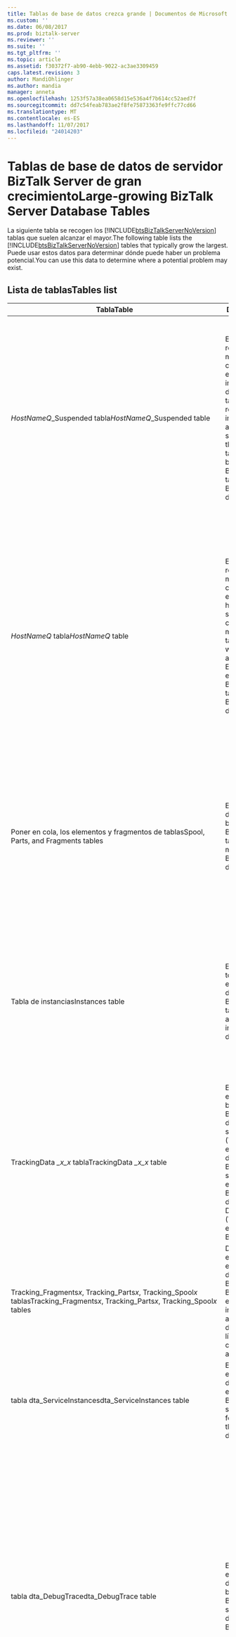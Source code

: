```yaml
---
title: Tablas de base de datos crezca grande | Documentos de Microsoft
ms.custom: ''
ms.date: 06/08/2017
ms.prod: biztalk-server
ms.reviewer: ''
ms.suite: ''
ms.tgt_pltfrm: ''
ms.topic: article
ms.assetid: f30372f7-ab90-4ebb-9022-ac3ae3309459
caps.latest.revision: 3
author: MandiOhlinger
ms.author: mandia
manager: anneta
ms.openlocfilehash: 1253f57a38ea0658d15e536a4f7b614cc52aed7f
ms.sourcegitcommit: dd7c54feab783ae2f8fe75873363fe9ffc77cd66
ms.translationtype: MT
ms.contentlocale: es-ES
ms.lasthandoff: 11/07/2017
ms.locfileid: "24014203"
---
```

# <a name="large-growing-biztalk-server-database-tables"></a><span data-ttu-id="472b0-102">Tablas de base de datos de servidor BizTalk Server de gran crecimiento</span><span class="sxs-lookup"><span data-stu-id="472b0-102">Large-growing BizTalk Server Database Tables</span></span>
<span data-ttu-id="472b0-103">La siguiente tabla se recogen los [!INCLUDE[btsBizTalkServerNoVersion](../includes/btsbiztalkservernoversion-md.md)] tablas que suelen alcanzar el mayor.</span><span class="sxs-lookup"><span data-stu-id="472b0-103">The following table lists the [!INCLUDE[btsBizTalkServerNoVersion](../includes/btsbiztalkservernoversion-md.md)] tables that typically grow the largest.</span></span> <span data-ttu-id="472b0-104">Puede usar estos datos para determinar dónde puede haber un problema potencial.</span><span class="sxs-lookup"><span data-stu-id="472b0-104">You can use this data to determine where a potential problem may exist.</span></span>  

## <a name="tables-list"></a><span data-ttu-id="472b0-105">Lista de tablas</span><span class="sxs-lookup"><span data-stu-id="472b0-105">Tables list</span></span>
|<span data-ttu-id="472b0-106">Tabla</span><span class="sxs-lookup"><span data-stu-id="472b0-106">Table</span></span>|<span data-ttu-id="472b0-107">Description</span><span class="sxs-lookup"><span data-stu-id="472b0-107">Description</span></span>|<span data-ttu-id="472b0-108">Comentarios</span><span class="sxs-lookup"><span data-stu-id="472b0-108">Comments</span></span>|  
|-----------|-----------------|--------------|  
|<span data-ttu-id="472b0-109">*HostNameQ*_Suspended tabla</span><span class="sxs-lookup"><span data-stu-id="472b0-109">*HostNameQ*_Suspended table</span></span>|<span data-ttu-id="472b0-110">Esta tabla contiene una referencia a los mensajes en la tabla de cola de impresión que están asociados a las instancias suspendidas del host particular.</span><span class="sxs-lookup"><span data-stu-id="472b0-110">This table contains a reference to messages in the Spool table that are associated with suspended instances for the particular host.</span></span> <span data-ttu-id="472b0-111">Esta tabla se encuentra en la base de datos BizTalkMsgBoxDb.</span><span class="sxs-lookup"><span data-stu-id="472b0-111">This table is in the BizTalkMsgBoxDb database.</span></span>|<span data-ttu-id="472b0-112">Si el *HostNameQ*_Suspended tablas tienen el número de registros, las tablas pudieran que contiene las instancias suspendidas válidas que aparecen en la **concentrador de grupo** página.</span><span class="sxs-lookup"><span data-stu-id="472b0-112">If the *HostNameQ*_Suspended tables have many records, the tables could be containing valid suspended instances that appear in the **Group Hub** page.</span></span> <span data-ttu-id="472b0-113">Puede finalizar estas instancias.</span><span class="sxs-lookup"><span data-stu-id="472b0-113">You can terminate these instances.</span></span> <span data-ttu-id="472b0-114">Si estas instancias no aparecen en la **concentrador de grupo**, las instancias son probablemente instancias de caché o ha dejado de informes de error de enrutamiento.</span><span class="sxs-lookup"><span data-stu-id="472b0-114">If these instances do not appear in the **Group Hub**, the instances are probably caching instances or orphaned routing failure reports.</span></span> <span data-ttu-id="472b0-115">Cuando finaliza las instancias suspendidas, limpia los elementos de esta tabla y sus filas asociadas en las tablas de cola de impresión y las instancias.</span><span class="sxs-lookup"><span data-stu-id="472b0-115">When you terminate suspended instances, you clean up the items in this table and their associated rows in the Spool and Instances tables.</span></span>|  
|<span data-ttu-id="472b0-116">*HostNameQ* tabla</span><span class="sxs-lookup"><span data-stu-id="472b0-116">*HostNameQ* table</span></span>|<span data-ttu-id="472b0-117">Esta tabla contiene una referencia a los mensajes en la tabla de cola de impresión que están asociados con el host en particular y no se suspenden.</span><span class="sxs-lookup"><span data-stu-id="472b0-117">This table contains a reference to messages in the Spool table that are associated with the particular host and are not suspended.</span></span> <span data-ttu-id="472b0-118">Esta tabla se encuentra en la base de datos BizTalkMsgBoxDb.</span><span class="sxs-lookup"><span data-stu-id="472b0-118">This table is in the BizTalkMsgBoxDb database.</span></span>|<span data-ttu-id="472b0-119">Si el *HostNameQ* tablas tienen el número de registros, pueden existir los siguientes tipos de instancias:</span><span class="sxs-lookup"><span data-stu-id="472b0-119">If the *HostNameQ* tables have many records, the following kinds of instances may exist:</span></span><br /><br /> <span data-ttu-id="472b0-120">-Instancias listos para ejecutarse</span><span class="sxs-lookup"><span data-stu-id="472b0-120">-   Ready-to-run instances</span></span><br /><span data-ttu-id="472b0-121">-Instancias activas</span><span class="sxs-lookup"><span data-stu-id="472b0-121">-   Active instances</span></span><br /><span data-ttu-id="472b0-122">-Instancias deshidratadas</span><span class="sxs-lookup"><span data-stu-id="472b0-122">-   Dehydrated instances</span></span><br /><br /> [!INCLUDE[btsBizTalkServerNoVersion](../includes/btsbiztalkservernoversion-md.md)]<span data-ttu-id="472b0-123">necesita tiempo para "ponerse al día" y las instancias de procesos.</span><span class="sxs-lookup"><span data-stu-id="472b0-123"> needs time to "catch up" and process the instances.</span></span> <span data-ttu-id="472b0-124">Esta tabla puede crecer cuando la velocidad de procesamiento de entrada supera con creces la tasa saliente de procesamiento.</span><span class="sxs-lookup"><span data-stu-id="472b0-124">This table can grow when the incoming rate of processing outpaces the outgoing rate of processing.</span></span> <span data-ttu-id="472b0-125">Este escenario también puede producirse debido a la base de datos de BizTalkDTADb grande o retrasos de disco de SQL Server.</span><span class="sxs-lookup"><span data-stu-id="472b0-125">This scenario can also occur due to large BizTalkDTADb database or SQL Server disk delays.</span></span>|  
|<span data-ttu-id="472b0-126">Poner en cola, los elementos y fragmentos de tablas</span><span class="sxs-lookup"><span data-stu-id="472b0-126">Spool, Parts, and Fragments tables</span></span>|<span data-ttu-id="472b0-127">Estas tablas almacenan datos del mensaje en la base de datos BizTalkMsgBoxDb.</span><span class="sxs-lookup"><span data-stu-id="472b0-127">These tables store actual message data in the BizTalkMsgBoxDb database.</span></span>|<span data-ttu-id="472b0-128">Las tablas de cola de impresión, los elementos y los fragmentos de tener muchos registros implica que hay un gran número de mensajes están actualmente activas, deshidratadas o suspendidas.</span><span class="sxs-lookup"><span data-stu-id="472b0-128">The Spool, Parts, and Fragments tables having many records imply that there are a large number of messages are currently active, dehydrated, or suspended.</span></span> <span data-ttu-id="472b0-129">Según el tamaño, el número de partes y la configuración de fragmentación en estas tablas, un mensaje único puede generar todas estas tablas.</span><span class="sxs-lookup"><span data-stu-id="472b0-129">Depending on the size, the number of parts, and the fragmentation settings in these tables, a single message may spawn all these tables.</span></span> <span data-ttu-id="472b0-130">Cada mensaje tiene exactamente una fila en la tabla de cola de impresión y al menos una fila en la tabla artículos.</span><span class="sxs-lookup"><span data-stu-id="472b0-130">Each message has exactly one row in the Spool table and at least one row in the Parts table.</span></span>|  
|<span data-ttu-id="472b0-131">Tabla de instancias</span><span class="sxs-lookup"><span data-stu-id="472b0-131">Instances table</span></span>|<span data-ttu-id="472b0-132">Esta tabla almacena todas las instancias y su estado actual de la base de datos BizTalkMsgBoxDb.</span><span class="sxs-lookup"><span data-stu-id="472b0-132">This table stores all instances and their current status in the BizTalkMsgBoxDb database.</span></span>|<span data-ttu-id="472b0-133">La [!INCLUDE[btsBizTalkServerNoVersion](../includes/btsbiztalkservernoversion-md.md)] administrador no debe permitir muchas instancias suspendidas que se mantiene en la tabla de instancias.</span><span class="sxs-lookup"><span data-stu-id="472b0-133">The [!INCLUDE[btsBizTalkServerNoVersion](../includes/btsbiztalkservernoversion-md.md)] Administrator should not allow for many suspended instances to remain in the Instances table.</span></span> <span data-ttu-id="472b0-134">Número de instancias deshidratada debe permanecer solo si la lógica de negocios requiere orquestaciones de larga duración.</span><span class="sxs-lookup"><span data-stu-id="472b0-134">Many dehydrated instances should only remain if the business logic requires long-running orchestrations.</span></span> <span data-ttu-id="472b0-135">Recuerde que esa instancia de un servicio puede estar asociada a muchos mensajes en la tabla de cola de impresión.</span><span class="sxs-lookup"><span data-stu-id="472b0-135">Remember that one service instance can be associated with many messages in the Spool table.</span></span>|  
|<span data-ttu-id="472b0-136">TrackingData *_x_x* tabla</span><span class="sxs-lookup"><span data-stu-id="472b0-136">TrackingData *_x_x* table</span></span>|<span data-ttu-id="472b0-137">Esta tabla almacena los eventos seguidos en la base de datos de BizTalkMsgBoxDb para datos descodificar servicio seguimiento (TDDS) para mover los eventos a la base de datos de BizTalkDTADb.</span><span class="sxs-lookup"><span data-stu-id="472b0-137">This table stores the tracked events in the BizTalkMsgBoxDb database for Tracking Data Decode Service (TDDS) to move the events to the BizTalkDTADb database.</span></span>|<span data-ttu-id="472b0-138">Si el TrackingData_*x_x* tablas son grandes, ya sea el TDDS no se está ejecutando o no se está ejecutando correctamente.</span><span class="sxs-lookup"><span data-stu-id="472b0-138">If the TrackingData_*x_x* tables are large, either the TDDS is not running or is not running successfully.</span></span> <span data-ttu-id="472b0-139">Si se está ejecutando el TDDS, revise los registros de eventos y la tabla TDDS_FailedTrackingData en la base de datos de BizTalkDTADb para obtener información de error.</span><span class="sxs-lookup"><span data-stu-id="472b0-139">If the TDDS is running, review the event logs and the TDDS_FailedTrackingData table in the BizTalkDTADb database for error information.</span></span>|  
|<span data-ttu-id="472b0-140">Tracking_Fragments*x*, Tracking_Parts*x*, Tracking_Spool*x* tablas</span><span class="sxs-lookup"><span data-stu-id="472b0-140">Tracking_Fragments*x*, Tracking_Parts*x*, Tracking_Spool*x* tables</span></span>|<span data-ttu-id="472b0-141">Dos de cada una de estas tablas se encuentra en las bases de datos BizTalkMsgBoxDb y BizTalkDTADb.</span><span class="sxs-lookup"><span data-stu-id="472b0-141">Two of each of these tables is in the BizTalkMsgBoxDb and BizTalkDTADb databases.</span></span> <span data-ttu-id="472b0-142">Uno está en línea y el otro está sin conexión.</span><span class="sxs-lookup"><span data-stu-id="472b0-142">One is online, and the other is offline.</span></span>|<span data-ttu-id="472b0-143">El **TrackedMessages_Copy_BizTalkMsgBoxDb** trabajo del Agente SQL Server mueve los cuerpos de mensaje directamente a estas tablas en la base de datos de BizTalkDTADb.</span><span class="sxs-lookup"><span data-stu-id="472b0-143">The **TrackedMessages_Copy_BizTalkMsgBoxDb** SQL Server Agent job moves tracked message bodies directly to these tables in the BizTalkDTADb database.</span></span>|  
|<span data-ttu-id="472b0-144">tabla dta_ServiceInstances</span><span class="sxs-lookup"><span data-stu-id="472b0-144">dta_ServiceInstances table</span></span>|<span data-ttu-id="472b0-145">Esta tabla almacena los eventos de seguimiento de instancias de servicio en la base de datos de BizTalkDTADb.</span><span class="sxs-lookup"><span data-stu-id="472b0-145">This table stores tracked events for service instances in the BizTalkDTADb database.</span></span>|<span data-ttu-id="472b0-146">Si esta tabla es grande, la base de datos BizTalkDTADb es probablemente grande.</span><span class="sxs-lookup"><span data-stu-id="472b0-146">If this table is large, the BizTalkDTADb database is probably large.</span></span>|  
|<span data-ttu-id="472b0-147">tabla dta_DebugTrace</span><span class="sxs-lookup"><span data-stu-id="472b0-147">dta_DebugTrace table</span></span>|<span data-ttu-id="472b0-148">Esta tabla almacena los eventos de depurador de orquestaciones en la base de datos de BizTalkDTADb.</span><span class="sxs-lookup"><span data-stu-id="472b0-148">This table stores the Orchestration debugger events in the BizTalkDTADb database.</span></span>|<span data-ttu-id="472b0-149">Si la tabla dta_DebugTrace tiene muchos registros, forma de orquestación de seguimiento se está usando o que se usó.</span><span class="sxs-lookup"><span data-stu-id="472b0-149">If the dta_DebugTrace table has many records, orchestration shape tracking is being used or was being used.</span></span> <span data-ttu-id="472b0-150">Si no se requiere para las operaciones normales, la depuración de orquestación, deshabilitar el seguimiento de todas las orquestaciones de forma de orquestación.</span><span class="sxs-lookup"><span data-stu-id="472b0-150">If orchestration debugging is not required for regular operations, disable orchestration shape tracking for all orchestrations.</span></span> <span data-ttu-id="472b0-151">Si ya está deshabilitado el seguimiento de forma de orquestación y existe un trabajo pendiente en la base de datos de BizTalkMsgBoxDb, la tabla de dta_DebugTrace puede continuar aumentando porque TDDS continúa mover estos datos en la tabla dta_DebugTrace.</span><span class="sxs-lookup"><span data-stu-id="472b0-151">If orchestration shape tracking is already disabled and a backlog exists in the BizTalkMsgBoxDb database, the dta_DebugTrace table may continue to grow because TDDS continues to move this data into the dta_DebugTrace table.</span></span><br /><br /> <span data-ttu-id="472b0-152">Para controlar el tamaño de la base de datos de seguimiento de BizTalkDTADb, puede deshabilitar el seguimiento global.</span><span class="sxs-lookup"><span data-stu-id="472b0-152">To control the size of the BizTalkDTADb tracking database, you may choose to disable global tracking.</span></span> <span data-ttu-id="472b0-153">Vea [cómo desactivar el seguimiento Global](../core/how-to-turn-off-global-tracking.md) y [directrices de ajuste de tamaño de la base de datos de seguimiento](../core/tracking-database-sizing-guidelines.md).</span><span class="sxs-lookup"><span data-stu-id="472b0-153">See [How to Turn Off Global Tracking](../core/how-to-turn-off-global-tracking.md) and [Tracking Database Sizing Guidelines](../core/tracking-database-sizing-guidelines.md).</span></span>|  
|<span data-ttu-id="472b0-154">tabla dta_MessageInOutEvents</span><span class="sxs-lookup"><span data-stu-id="472b0-154">dta_MessageInOutEvents table</span></span>|<span data-ttu-id="472b0-155">Esta tabla almacena los mensajes de seguimiento de eventos en la base de datos de BizTalkDTADb.</span><span class="sxs-lookup"><span data-stu-id="472b0-155">This table stores tracked event messages in the BizTalkDTADb database.</span></span> <span data-ttu-id="472b0-156">Estos mensajes de seguimiento de eventos incluyen información de contexto de mensaje.</span><span class="sxs-lookup"><span data-stu-id="472b0-156">These tracked event messages include message context information.</span></span>|<span data-ttu-id="472b0-157">Si la tabla dta_DebugTrace y la tabla dta_MessageInOutEvents en la base de datos de BizTalkTrackingDb son demasiado grandes, puede truncar las tablas manualmente después de detener el host de seguimiento.</span><span class="sxs-lookup"><span data-stu-id="472b0-157">If the dta_DebugTrace table and the dta_MessageInOutEvents table in the BizTalkTrackingDb database are too large, you can truncate the tables manually after you stop the tracking host.</span></span> <span data-ttu-id="472b0-158">Para obtener instrucciones acerca de cómo truncar las tablas, vea los detalles de "tabla dta_DebugTrace" en [952555 de KB: cómo mantener y solucionar problemas de las bases de datos de BizTalk Server](https://support.microsoft.com/help/952555/how-to-maintain-and-troubleshoot-biztalk-server-databases).</span><span class="sxs-lookup"><span data-stu-id="472b0-158">For instructions on how to truncate the tables, see the "dta_DebugTrace table" details in [KB 952555: How to maintain and troubleshoot BizTalk Server databases](https://support.microsoft.com/help/952555/how-to-maintain-and-troubleshoot-biztalk-server-databases).</span></span>|  
|<span data-ttu-id="472b0-159">tabla dta_ServiceInstanceExceptions</span><span class="sxs-lookup"><span data-stu-id="472b0-159">dta_ServiceInstanceExceptions table</span></span>|<span data-ttu-id="472b0-160">Esta tabla almacena información de error para cualquier instancia de servicio suspendidas en la base de datos de BizTalkDTADb.</span><span class="sxs-lookup"><span data-stu-id="472b0-160">This table stores error information for any suspended service instance in the BizTalkDTADb database.</span></span>|<span data-ttu-id="472b0-161">Normalmente, la tabla de dta_ServiceInstanceExceptions sea grande en un entorno que periódicamente se suspendido instancias.</span><span class="sxs-lookup"><span data-stu-id="472b0-161">The dta_ServiceInstanceExceptions table typically becomes large in an environment that regularly has suspended instances.</span></span>|
